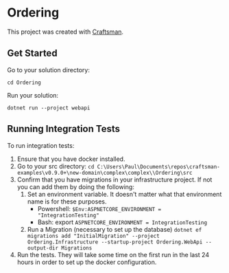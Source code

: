 # Ordering

This project was created with [Craftsman](https://github.com/pdevito3/craftsman).

## Get Started

Go to your solution directory:

```shell
cd Ordering
```

Run your solution:

```shell
dotnet run --project webapi
```

## Running Integration Tests
To run integration tests:

1. Ensure that you have docker installed.
2. Go to your src directory: `cd C:\Users\Paul\Documents\repos\craftsman-examples\v0.9.0+\new-domain\complex\complex\\Ordering\src`
3. Confirm that you have migrations in your infrastructure project. If not you can add them by doing the following:
    1. Set an environment variable. It doesn't matter what that environment name is for these purposes.
        - Powershell: `$Env:ASPNETCORE_ENVIRONMENT = "IntegrationTesting"`
        - Bash: export `ASPNETCORE_ENVIRONMENT = IntegrationTesting`
    2. Run a Migration (necessary to set up the database) `dotnet ef migrations add "InitialMigration" --project Ordering.Infrastructure --startup-project Ordering.WebApi --output-dir Migrations`
4. Run the tests. They will take some time on the first run in the last 24 hours in order to set up the docker configuration.
